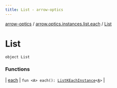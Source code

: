 ```yaml
---
title: List - arrow-optics
---
```


[arrow-optics](../../index.html) / [arrow.optics.instances.list.each](../index.html) / [List](./index.html)

# List

`object List`

### Functions

| [each](each.html) | `fun <A> each(): `[`ListKEachInstance`](../../arrow.optics.instances/-list-k-each-instance/index.html)`<`[`A`](each.html#A)`>` |

